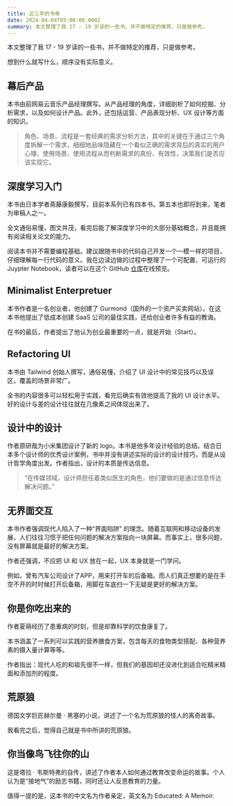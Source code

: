 ```yaml
---
title: 近三年的书单
date: 2024-04-04T05:08:00.000Z
summary: 本文整理了我 17 - 19 岁读的一些书，并不做特定的推荐，只是做参考。
---
```



本文整理了我 17 - 19 岁读的一些书，并不做特定的推荐，只是做参考。

想到什么就写什么，顺序没有实际意义。

## 幕后产品

本书由前网易云音乐产品经理撰写。从产品经理的角度，详细剖析了如何挖掘、分析需求，以及如何设计产品。此外，还包括运营、产品表现分析、UX 设计等方面的知识。
> 角色、场景、流程是一套经典的需求分析方法，其中的关键在于通过三个角度拆解一个需求，细细地品味隐藏在一个看似正确的需求背后的真实的用户心理、使用场景、使用流程从而判断需求的真份、有效性，决策我们是否应该实现它。

## 深度学习入门

本书由日本学者斋藤康毅撰写，目前本系列已有四本书。第五本也即将到来，笔者为审稿人之一。

全文通俗易懂，图文并茂，看完后能了解深度学习中的大部分基础概念，并且能拥有阅读相关论文的能力。

阅读本书并不需要编程基础。建议跟随书中的代码自己开发一个一模一样的项目，仔细理解每一行代码的意义。我在边读边做的过程中整理了一个可配置、可运行的 Juypter Notebook，读者可以在这个 GitHub [仓库](https://github.com/RiverTwilight/Awesome-Machine-Learning-Playground)在线预览。

## Minimalist Enterpretuer

本书作者是一名创业者，他创建了 Gurmond（国外的一个资产买卖网站）。在这本书他提出了低成本创建 SaaS 公司的最佳实践，还给创业者许多有益的教诲。

在书的最后，作者提出了他认为创业最重要的一点，就是开始（Start）。

## Refactoring UI

本书由 Tailwind 创始人撰写，通俗易懂，介绍了 UI 设计中的常见技巧以及误区，覆盖的场景非常广。

全书的内容很多可以轻松用于实践，看完后确实有效地提高了我的 UI 设计水平。好的设计与差的设计往往就在几像素之间体现出来了。

## 设计中的设计

作者原研哉为小米集团设计了新的 logo。本书是他多年设计经验的总结。结合日本多个设计师的优秀设计案例，书中并没有讲述实际的设计的设计技巧，而是从设计哲学角度出发。作者指出，设计的本质是传达信息。
> “在传媒领域，设计师担任着类似医生的角色，他们要做的是通过信息传达解决问题。”

## 无界面交互

本书作者强调现代人陷入了一种“界面陷阱” 的理念。随着互联网和移动设备的发展，人们往往习惯于把任何问题的解决方案指向一块屏幕。而事实上，很多问题，没有屏幕就是最好的解决方案。

作者还强调，不应把 UI 和 UX 放在一起，UX 本身就是一门学问。

例如，曾有汽车公司设计了APP，用来打开车的后备箱。而人们真正想要的是在手空不开的时时候打开后备箱，用脚在车底扫一下无疑是更好的解决方案。

## 你是你吃出来的

作者夏萌经历了患重病的时刻，但是却靠科学的饮食康复了。

本书涵盖了一系列可以实践的营养膳食方案，包含每天的食物类型搭配、各种营养素的摄入量计算等等。

作者指出：现代人吃的和祖先很不一样，但我们的基因却还没进化到适合吃精米精面和添加剂的程度。

## 荒原狼

德国文学巨匠赫尔曼 · 黑塞的小说，讲述了一个名为荒原狼的怪人的离奇故事。

我看完之后，觉得自己就是书中所讲的荒原狼。

## 你当像鸟飞往你的山

这是塔拉 · 韦斯特弗的自传，讲述了作者本人如何通过教育改变命运的故事。个人认为是“接地气”的励志书籍，同时还让人反思教育的力量。

值得一提的是，这本书的中文名为作者亲定，英文名为 Educated: A Memoir.
